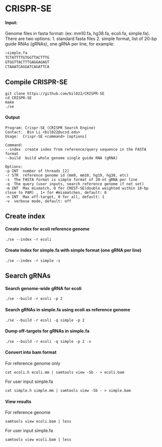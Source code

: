 # CRISPR-SE
#### Input:
Genome files in fasta format: (ex: mm10.fa, hg38.fa, ecoli.fa, simple.fa). There are two options: 1. standard fasta files 2. simple format, list of 20-bp guide RNAs (gRNAs), one gRNA per line, for example:
```bash
>simple.fa
TCTATTTTGTGGTTACTTTG
GTGGTTACTTTGAGGAGAGT
CTAAATCAGGATCAGATTCA
```
## Compile CRISPR-SE
```
git clone https://github.com/bil022/CRISPR-SE
cd CRISPR-SE
make
./se
```
#### Output
```
Program: Crispr-SE (CRISPR Search Engine)
Contact:  Bin Li <bil022@ucsd.edu>
Usage:  Crispr-SE <command> [options]

Command:
--index  create index from reference/query sequence in the FASTA format
--build  build whole genome single guide RNA (gRNA)

Options:
-p INT  number of threads [2]
-r STR  reference genome id (mm9, mm10, hg19, hg38, etc)
-s  The FASTA format is simple format of 20-nt gRNA per line
-q  The query (user inputs, search reference genome if not set)
-m INT  Max mismatch, 0 for CREST-SE(double weighted within 10-bp close to PAM) , 1+ for #mismatches, default: 0
-n INT  Max off-target, 0 for all, default: 1
-v  verbose mode, default: off
```
## Create index
#### Create index for ecoli reference genome
```
./se --index -r ecoli
```
#### Create index for simple.fa with simple format (one gRNA per line)
```
./se --index -r simple -s
```
## Search gRNAs
#### Search genome-wide gRNA for ecoli
```
./se --build -r ecoli -p 2
```
#### Search gRNAs in simple.fa using ecoli as reference genome
```
./se --build -r ecoli -q simple -p 2
```
#### Dump off-targets for gRNAs in simple.fa
```
./se --build -r ecoli -q simple -p 2 -v

```
#### Convert into bam format
For reference genome only
```
cat ecoli.h ecoli.mm | samtools view -Sb - > ecoli.bam
```
For user input simple.fa
```
cat simple.h simple.mm | samtools view -Sb - > simple.bam
```
#### View results
For reference genome
```
samtools view ecoli.bam | less
```
For user input simple.fa
```
samtools view ecoli.bam | less
```
